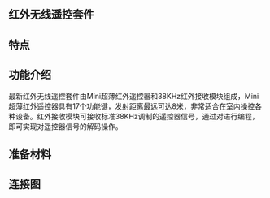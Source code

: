 ## 红外无线遥控套件

## 特点

## 功能介绍

最新红外无线遥控套件由Mini超薄红外遥控器和38KHz红外接收模块组成，Mini超薄红外遥控器具有17个功能键，发射距离最远可达8米，非常适合在室内操控各种设备。红外接收模块可接收标准38KHz调制的遥控器信号，通过对进行编程，即可实现对遥控器信号的解码操作。

## 准备材料



## 连接图



